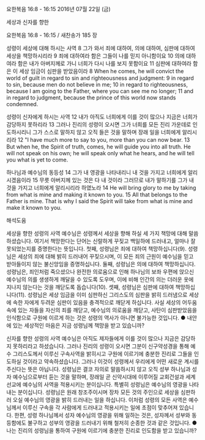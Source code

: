 요한복음 16:8 - 16:15 
2016년 07월 22일 (금)

세상과 신자를 향한



요한복음 16:8 - 16:15 / 새찬송가 185 장


성령이 세상에 대해 하시는 사역
8 그가 와서 죄에 대하여, 의에 대하여, 심판에 대하여 세상을 책망하시리라 9 죄에 대하여라 함은 그들이 나를 믿지 아니함이요 10 의에 대하여라 함은 내가 아버지께로 가니 너희가 다시 나를 보지 못함이요 11 심판에 대하여라 함은 이 세상 임금이 심판을 받았음이라
8 When he comes, he will convict the world of guilt in regard to sin and righteousness and judgment: 9 in regard to sin, because men do not believe in me; 10 in regard to righteousness, because I am going to the Father, where you can see me no longer; 11 and in regard to judgment, because the prince of this world now stands condemned. 

성령이 신자에게 하시는 사역
12 내가 아직도 너희에게 이를 것이 많으나 지금은 너희가 감당하지 못하리라 13 그러나 진리의 성령이 오시면 그가 너희를 모든 진리 가운데로 인도하시리니 그가 스스로 말하지 않고 오직 들은 것을 말하며 장래 일을 너희에게 알리시리라
12 "I have much more to say to you, more than you can now bear. 13 But when he, the Spirit of truth, comes, he will guide you into all truth. He will not speak on his own; he will speak only what he hears, and he will tell you what is yet to come. 

하나님과 예수님의 동등성
14 그가 내 영광을 나타내리니 내 것을 가지고 너희에게 알리시겠음이라 15 무릇 아버지께 있는 것은 다 내 것이라 그러므로 내가 말하기를 그가 내 것을 가지고 너희에게 알리시리라 하였노라
14 He will bring glory to me by taking from what is mine and making it known to you. 15 All that belongs to the Father is mine. That is why I said the Spirit will take from what is mine and make it known to you.

해석도움





세상을 향한 성령의 사역 
예수님은 성령께서 세상을 향해 하실 세 가지 책망에 대해 말씀하셨습니다. 여기서 책망한다는 단어는 신랄하게 꾸짖고 백일하에 드러내고, 얼마나 잘못되었는지를 증명한다는 뜻입니다. 첫째, 성령님은 죄에 대하여 책망하십니다(9). 성령님은 세상의 죄에 대해 밝히 드러내어 꾸짖으시며, 이 모든 죄의 근원이 예수님을 믿고 받아들이지 않는 불신앙임을 증명하십니다. 둘째, 성령님은 의에 대하여 책망하십니다. 성령님은, 죄인처럼 죽으셨으나 완전한 의로움으로 인해 하나님의 보좌 우편에 앉으신 예수님의 의를 생생하게 깨달을 수 있도록 도우며, 이에 비해 인간의 의는 더러운 옷에 지나지 않는다는 것을 깨닫도록 돕습니다(10). 셋째, 성령님은 심판에 대하여 책망하십니다(11). 성령님은 세상 임금을 이미 심판하신 그리스도의 심판을 밝히 드러냄으로 세상에 속한 자에게 두려운 심판이 있음을 충격적으로 깨닫게 하십니다. 사실 세상의 어두움 속에 있는 자들을 자신의 죄를 깨닫고, 예수님의 의로움을 깨닫고, 사탄이 심판받았음을 인식함으로 구원에 이르게 하는 것은 성령의 역사가 아니면 불가능한 것입니다.
● 내안에 있는 세상적인 마음은 지금 성령님께 책망을 받고 있습니까? 

신자를 향한 성령의 사역 
예수님은 아직도 제자들에게 이를 것이 많으나 지금은 감당하지 못하리라고 하셨습니다. 그러나 진리의 성령이 오시면 그분이 신구약성경을 통해 예수 그리스도께서 이루신 구속사역을 밝히시고 구원에 이르기에 충분한 진리로 그들을 인도하실 것이라고 약속하셨습니다. 그러나 이것이 성령께서 우리에게 어떤 새로운 계시를 주신다는 뜻은 아닙니다. 성령님은 결코 자의로 말씀하시지 않고 오직 성부 하나님과 성자 예수님으로부터 듣는 것을 말하며, 장래일 곧 신약시대에 이루어질 교회건설과 세계 선교에 예수님의 사역을 적용시키는 분이십니다. 특별히 성령님은 예수님의 영광을 나타내는 분이십니다. 성령님은 원래 창조주이시며 장차 모든 것의 주인으로 세상을 심판하러 오실 예수님의 영광을 밝히 드러내는 일을 하십니다. 이처럼 성령의 모든 사역은 예수님께서 이루신 구속을 각 사람에게 드러내고 적용시키는 일에 초점이 맞추어져 있습니다. 한편, 성령 하나님께서 성자 예수님의 영광을 위해 일하는 것은, 성자께서 성부와 동등함에도 불구하고 성부의 영광을 드러내기 위해 철저히 순종한 것과 같은 것입니다.
● 나는 진리의 성령님을 통하여 구원에 이르기에 충분한 진리로 인도함을 받고 있습니까?